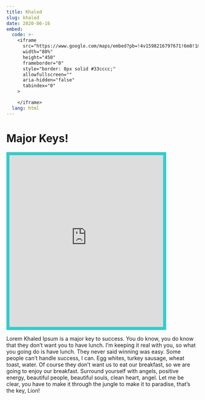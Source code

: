 ```yaml
---
title: Khaled
slug: khaled
date: 2020-06-16
embed:
  code: >-
    <iframe
      src="https://www.google.com/maps/embed?pb=!4v1598216797671!6m8!1m7!1sCAoSLEFGMVFpcE0tN24xdXlmcGgwbDRlRE0wQ1EyX0F1Q3ZvWDBRUnVOTUhQd0Zk!2m2!1d33.917933028026!2d-117.93932981501!3f202.45628378674894!4f1.1085299265177042!5f0.6628915206305512"
      width="80%"
      height="450"
      frameborder="0"
      style="border: 8px solid #33cccc;"
      allowfullscreen=""
      aria-hidden="false"
      tabindex="0"
    >

    </iframe>
  lang: html
---
```


# Major Keys!

<iframe
  src="https://www.google.com/maps/embed?pb=!4v1598216797671!6m8!1m7!1sCAoSLEFGMVFpcE0tN24xdXlmcGgwbDRlRE0wQ1EyX0F1Q3ZvWDBRUnVOTUhQd0Zk!2m2!1d33.917933028026!2d-117.93932981501!3f202.45628378674894!4f1.1085299265177042!5f0.6628915206305512"
  width="80%"
  height="450"
  frameborder="0"
  style="border: 8px solid #33cccc;"
  allowfullscreen=""
  aria-hidden="false"
  tabindex="0"
>
</iframe>

Lorem Khaled Ipsum is a major key to success. You do know, you do know that they don’t want you to have lunch. I’m keeping it real with you, so what you going do is have lunch. They never said winning was easy. Some people can’t handle success, I can. Egg whites, turkey sausage, wheat toast, water. Of course they don’t want us to eat our breakfast, so we are going to enjoy our breakfast. Surround yourself with angels, positive energy, beautiful people, beautiful souls, clean heart, angel. Let me be clear, you have to make it through the jungle to make it to paradise, that’s the key, Lion!